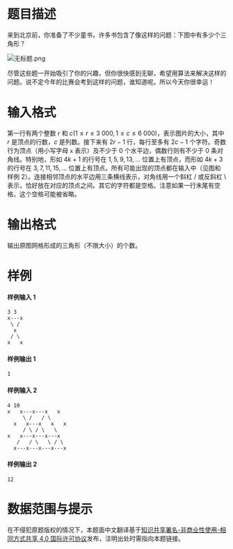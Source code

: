 
# 题目描述

来到北京前，你准备了不少童书，许多书包含了像这样的问题：下图中有多少个三角形？

![无标题.png](/source/loj/6411/img/aHR0cHM6Ly9pLmxvbGkubmV0LzIwMTgvMDUvMjEvNWIwMjJhN2E0NTA0OC5wbmc=.png)

尽管这些题一开始吸引了你的兴趣，但你很快感到无聊，希望用算法来解决这样的问题。说不定今年的比赛会考到这样的问题，谁知道呢。所以今天你很幸运！

# 输入格式

第一行有两个整数 $r$ 和 $c (1 \le r \le 3\ 000,1 \le c \le 6\ 000)$，表示图片的大小，其中 $r$ 是顶点的行数，$c$ 是列数。接下来有 $2r-1$ 行，每行至多有 $2c-1$ 个字符。奇数行为顶点（用小写字母 `x` 表示）及不少于 $0$ 个水平边，偶数行则有不少于 $0$ 条对角线。特别地，形如 $4k+1$ 的行号在 $1,5,9,13,...$ 位置上有顶点，而形如 $4k+3$ 的行号在 $3,7,11,15,...$ 位置上有顶点。所有可能出现的顶点都在输入中（见图和样例 2）。连接相邻顶点的水平边用三条横线表示，对角线用一个斜杠 / 或反斜杠 \ 表示，恰好放在对应的顶点之间。其它的字符都是空格。注意如果一行末尾有空格，这个空格可能被省略。

# 输出格式

输出原图网格形成的三角形（不限大小）的个数。

# 样例

#### 样例输入 1
```plain
3 3
x---x
 \ /
  x
 / \
x   x
```


#### 样例输出 1
```plain
1
```

#### 样例输入 2
```plain
4 10
x   x---x---x   x
     \ /   / \
  x   x---x   x   x
     / \ / \   \
x   x---x---x---x
   /   / \   \ / \
  x---x---x---x---x
```

#### 样例输出 2
```plain
12
```

# 数据范围与提示

在不侵犯原题版权的情况下，本题面中文翻译基于[知识共享署名-非商业性使用-相同方式共享 4.0 国际许可协议](http://creativecommons.org/licenses/by-nc-sa/4.0/)发布，注明出处时需指向本题链接。

